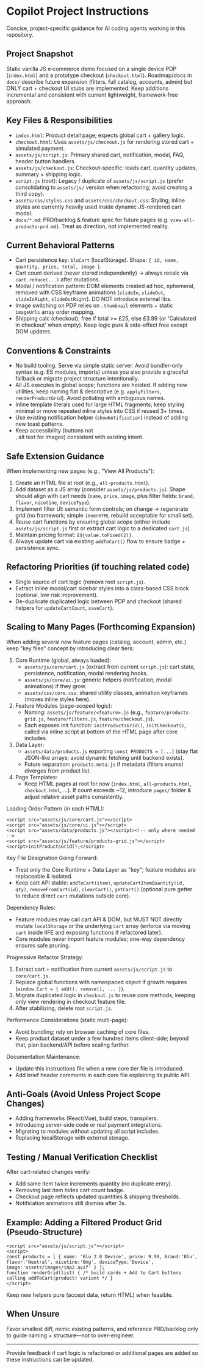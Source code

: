 # Copilot Project Instructions

Concise, project-specific guidance for AI coding agents working in this repository.

## Project Snapshot
Static vanilla JS e‑commerce demo focused on a single device PDP (`index.html`) and a prototype checkout (`checkout.html`). Roadmap/docs in `docs/` describe future expansion (filters, full catalog, accounts, admin) but ONLY cart + checkout UI stubs are implemented. Keep additions incremental and consistent with current lightweight, framework‑free approach.

## Key Files & Responsibilities
- `index.html`: Product detail page; expects global cart + gallery logic.
- `checkout.html`: Uses `assets/js/checkout.js` for rendering stored cart + simulated payment.
- `assets/js/script.js`: Primary shared cart, notification, modal, FAQ, header button handlers.
- `assets/js/checkout.js`: Checkout-specific: loads cart, quantity updates, summary + shipping logic.
- `script.js` (root): Legacy / duplicate of `assets/js/script.js` (prefer consolidating to `assets/js/` version when refactoring; avoid creating a third copy).
- `assets/css/styles.css` and `assets/css/checkout.css`: Styling; inline styles are currently heavily used inside dynamic JS-rendered cart modal.
- `docs/*.md`: PRD/backlog & feature spec for future pages (e.g. `view-all-products-prd.md`). Treat as direction, not implemented reality.

## Current Behavioral Patterns
- Cart persistence key: `bluCart` (localStorage). Shape: `{ id, name, quantity, price, total, image }`.
- Cart count derived (never stored independently) -> always recalc via `cart.reduce(...)` after mutations.
- Modal / notification pattern: DOM elements created ad hoc, ephemeral, removed with CSS keyframe animations (`slideIn`, `slideOut`, `slideInRight`, `slideOutRight`). DO NOT introduce external libs.
- Image switching on PDP relies on `.thumbnail` elements + static `imageUrls` array order mapping.
- Shipping calc (checkout): free if total >= £25, else £3.99 (or 'Calculated in checkout' when empty). Keep logic pure & side-effect free except DOM updates.

## Conventions & Constraints
- No build tooling. Serve via simple static server. Avoid bundler-only syntax (e.g. ES modules, imports) unless you also provide a graceful fallback or migrate project structure intentionally.
- All JS executes in global scope; functions are hoisted. If adding new utilities, keep naming flat & descriptive (e.g. `applyFilters`, `renderProductGrid`). Avoid polluting with ambiguous names.
- Inline template literals used for large HTML fragments; keep styling minimal or move repeated inline styles into CSS if reused 3+ times.
- Use existing notification helper (`showNotification`) instead of adding new toast patterns.
- Keep accessibility (buttons not <div>, alt text for images) consistent with existing intent.

## Safe Extension Guidance
When implementing new pages (e.g., "View All Products"):
1. Create an HTML file at root (e.g., `all-products.html`).
2. Add dataset as a JS array (consider `assets/js/products.js`). Shape should align with cart needs (`name`, `price`, `image`, plus filter fields: `brand`, `flavor`, `nicotine`, `deviceType`).
3. Implement filter UI: semantic form controls; on change -> regenerate grid (no framework; simple `innerHTML` rebuild acceptable for small set).
4. Reuse cart functions by ensuring global scope (either include `assets/js/script.js` first or extract cart logic to a dedicated `cart.js`).
5. Maintain pricing format: `£${value.toFixed(2)}`.
6. Always update cart via existing `addToCart()` flow to ensure badge + persistence sync.

## Refactoring Priorities (if touching related code)
- Single source of cart logic (remove root `script.js`).
- Extract inline modal/cart sidebar styles into a class-based CSS block (optional, low risk improvement).
- De-duplicate duplicated logic between PDP and checkout (shared helpers for `updateCartCount`, `saveCart`).

## Scaling to Many Pages (Forthcoming Expansion)
When adding several new feature pages (catalog, account, admin, etc.) keep "key files" concept by introducing clear tiers:
1. Core Runtime (global, always loaded):
	- `assets/js/core/cart.js` (extract from current `script.js`): cart state, persistence, notification, modal rendering hooks.
	- `assets/js/core/ui.js`: generic helpers (notification, modal animations) if they grow.
	- `assets/css/core.css`: shared utility classes, animation keyframes (moves inline styles here).
2. Feature Modules (page-scoped logic):
	- Naming: `assets/js/feature/<feature>.js` (e.g., `feature/products-grid.js`, `feature/filters.js`, `feature/checkout.js`).
	- Each exposes init function: `initProductsGrid()`, `initCheckout()`, called via inline script at bottom of the HTML page after core includes.
3. Data Layer:
	- `assets/data/products.js` exporting `const PRODUCTS = [...]` (stay flat JSON-like arrays; avoid dynamic fetching until backend exists).
	- Future separation: `products.meta.js` if metadata (filters enums) diverges from product list.
4. Page Templates:
	- Keep HTML pages at root for now (`index.html`, `all-products.html`, `checkout.html`, ...). If count exceeds ~12, introduce `pages/` folder & adjust relative asset paths consistently.

Loading Order Pattern (in each HTML):
```
<script src="assets/js/core/cart.js"></script>
<script src="assets/js/core/ui.js"></script>
<script src="assets/data/products.js"></script><!-- only where needed -->
<script src="assets/js/feature/products-grid.js"></script>
<script>initProductsGrid();</script>
```

Key File Designation Going Forward:
- Treat only the Core Runtime + Data Layer as "key"; feature modules are replaceable & isolated.
- Keep cart API stable: `addToCart(item)`, `updateCartItemQuantity(id, qty)`, `removeFromCart(id)`, `clearCart()`, `getCart()` (optional pure getter to reduce direct `cart` mutations outside core).

Dependency Rules:
- Feature modules may call cart API & DOM, but MUST NOT directly mutate `localStorage` or the underlying `cart` array (enforce via moving `cart` inside IIFE and exposing functions if refactored later).
- Core modules never import feature modules; one-way dependency ensures safe pruning.

Progressive Refactor Strategy:
1. Extract cart + notification from current `assets/js/script.js` to `core/cart.js`.
2. Replace global functions with namespaced object if growth requires (`window.Cart = { add(), remove(), ... }`).
3. Migrate duplicated logic in `checkout.js` to reuse core methods, keeping only view rendering in checkout feature file.
4. After stabilizing, delete root `script.js`.

Performance Considerations (static multi-page):
- Avoid bundling; rely on browser caching of core files.
- Keep product dataset under a few hundred items client-side; beyond that, plan backend/API before scaling further.

Documentation Maintenance:
- Update this instructions file when a new core tier file is introduced.
- Add brief header comments in each core file explaining its public API.

## Anti-Goals (Avoid Unless Project Scope Changes)
- Adding frameworks (React/Vue), build steps, transpilers.
- Introducing server-side code or real payment integrations.
- Migrating to modules without updating all script includes.
- Replacing localStorage with external storage.

## Testing / Manual Verification Checklist
After cart-related changes verify:
- Add same item twice increments quantity (no duplicate entry).
- Removing last item hides cart count badge.
- Checkout page reflects updated quantities & shipping thresholds.
- Notification animations still dismiss after 3s.

## Example: Adding a Filtered Product Grid (Pseudo-Structure)
```
<script src="assets/js/script.js"></script>
<script>
const products = [ { name: 'Blu 2.0 Device', price: 9.99, brand:'Blu', flavor:'Neutral', nicotine:'0mg', deviceType:'Device', image:'assets/images/imp2.avif' } ];
function renderGrid(list) { /* build cards + Add to Cart buttons calling addToCart(product) variant */ }
</script>
```
Keep new helpers pure (accept data, return HTML) when feasible.

## When Unsure
Favor smallest diff, mimic existing patterns, and reference PRD/backlog only to guide naming + structure—not to over-engineer.

---
Provide feedback if cart logic is refactored or additional pages are added so these instructions can be updated.
